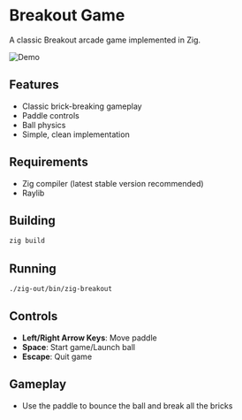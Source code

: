 # Breakout Game

A classic Breakout arcade game implemented in Zig.

![Demo](/demo-game.gif)

## Features

- Classic brick-breaking gameplay
- Paddle controls
- Ball physics
- Simple, clean implementation

## Requirements

- Zig compiler (latest stable version recommended)
- Raylib

## Building

```bash
zig build
```

## Running

```bash
./zig-out/bin/zig-breakout
```

## Controls

- **Left/Right Arrow Keys**: Move paddle
- **Space**: Start game/Launch ball
- **Escape**: Quit game

## Gameplay

- Use the paddle to bounce the ball and break all the bricks
